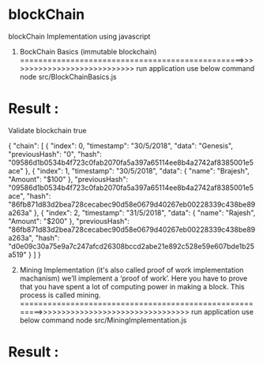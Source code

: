 # blockChain
blockChain Implementation using javascript

1. BockChain Basics (immutable blockchain)
=================================================>>>>>>>>>>>>>>>>>>>>>>>>>>>>
run application use below command
node src/BlockChainBasics.js

Result :
========

Validate blockchain
true

{
          "chain": [
                    {
                              "index": 0,
                              "timestamp": "30/5/2018",
                              "data": "Genesis",
                              "previousHash": "0",
                              "hash": "09586d1b0534b4f723c0fab2070fa5a397a65114ee8b4a2742af8385001e5ace"
                    },
                    {
                              "index": 1,
                              "timestamp": "30/5/2018",
                              "data": {
                                        "name": "Brajesh",
                                        "Amount": "$100"
                              },
                              "previousHash": "09586d1b0534b4f723c0fab2070fa5a397a65114ee8b4a2742af8385001e5ace",
                              "hash": "86fb871d83d2bea728cecabec90d58e0679d40267eb00228339c438be89a263a"
                    },
                    {
                              "index": 2,
                              "timestamp": "31/5/2018",
                              "data": {
                                        "name": "Rajesh",
                                        "Amount": "$200"
                              },
                              "previousHash": "86fb871d83d2bea728cecabec90d58e0679d40267eb00228339c438be89a263a",
                              "hash": "d0e09c30a75e9a7c247afcd26308bccd2abe21e892c528e59e607bde1b25a519"
                    }
          ]
}



2. Mining Implementation (it's also called proof of work implementation machanism)
we’ll implement a ‘proof of work’. Here you have to prove that you have spent a lot of computing power in making a block. This process is called mining.
========================================================>>>>>>>>>>>>>>>>>>>>>>>>>>>>>>>>>
run application use below command
node src/MiningImplementation.js

Result :
========






